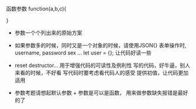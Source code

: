 函数参数
function(a,b,c){

}

- 参数一个个列出来的原始方案
- 如果参数多的时候，同时又是一个对象的时候，请使用JSON{}
表单操作时, username, password sex ...
let user = {};
让代码好读一些

- reset destructor...
用于增强代码的可读性及例利性
写的代码，好牛逼，别人来看的时候，不好看
写代码时要考虑看代码人的感受
提供初值，让代码更加适用

- 参数考题请想起默认参数 + 参数是可以是函数，
用来做参数缺失报错是最好的了
